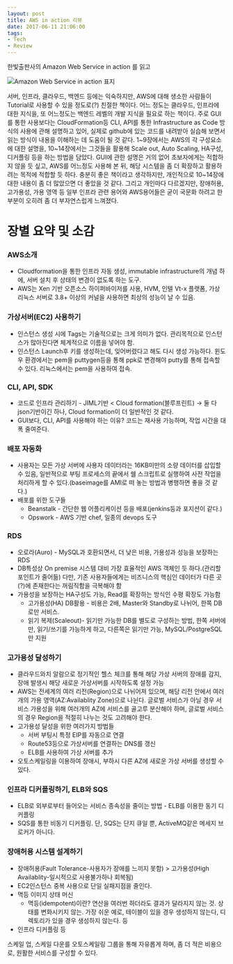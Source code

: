 ```yaml
---
layout: post
title: AWS in action 리뷰
date: 2017-06-11 21:06:00
tags:
- Tech
- Review
---
```


한빛출판사의 Amazon Web Service in action 를 읽고


![Amazon Web Service in action 표지](https://user-images.githubusercontent.com/2344830/27011443-8459bb38-4ef6-11e7-8746-ed600eb266d3.png)


서버, 인프라, 클라우드, 백엔드 등에는 익숙하지만, AWS에 대해 생소한 사람들이 Tutorial로 사용할 수 있을 정도로(?) 친절한 책이다. 어느 정도는 클라우드, 인프라에 대한 지식을, 또 어느정도는 백엔드 레벨의 개발 지식을 필요로 하는 책이다. 주로 GUI를 통한 사용보다는 CloudFormation등 CLI, API를 통한 Infrastructure as Code 방식의 사용에 관해 설명하고 있어, 실제로 github에 있는 코드를 내려받아 실습해 보면서 읽는 방식이 내용을 이해하는 데 도움이 될 것 같다.
1~9장에서는 AWS의 각 구성요소에 대한 설명을, 10~14장에서는 그것들을 활용해 Scale out, Auto Scaling, HA구성, 디커플링 등을 하는 방법을 담았다. GUI에 관한 설명은 거의 없어 초보자에게는 적합하지 않을 듯 싶고, AWS를 어느정도 사용해 본 뒤, 해당 시스템을 좀 더 확장하고 활용하려는 목적에 적합할 듯 하다.
충분히 좋은 책이라고 생각하지만, 개인적으로 10~14장에 대한 내용이 좀 더 많았으면 더 좋았을 것 같다. 그리고 개인마다 다르겠지만, 장애허용, 고가용성, 가용 영역 등 일부 인프라 관련 용어와 AWS용어들은 굳이 국문화 하려고 한 부분이 오히려 좀 더 부자연스럽게 느껴졌다.

# 장별 요약 및 소감

### AWS소개

- Cloudformation을 통한 인프라 자동 생성, immutable infrastructure의 개념 하에, 서버 설치 후 상태의 변경이 없도록 하는 도구.
- AWS는 Xen 기반 오픈소스 하이퍼바이저를 사용, HVM, 인텔 Vt-x 플랫폼, 가상 리눅스 서버로 3.8+ 이상의 커널을 사용하면 최상의 성능이 날 수 있음.

### 가상서버(EC2) 사용하기

- 인스턴스 생성 시에 Tags는 기술적으로는 크게 의미가 없다. 관리목적으로 인스턴스가 많아진다면 체계적으로 이름을 넣어야 함.
- 인스턴스 Launch후 키를 생성하는데, 잊어버렸다고 해도 다시 생성 가능하다. 윈도우 환경에서는 pem을 puttygen등을 통해 ppk로 변경해야 putty를 통해 접속할 수 있다. 리눅스에서는 pem을 사용하여 접속.

### CLI, API, SDK

- 코드로 인프라 관리하기 - JIML기반 < Cloud formation(블루프린트) -> 둘 다 json기반이긴 하나, Cloud formation이 더 일반적인 것 같다.
- GUI보다, CLI, API를 사용해야 하는 이유? 코드는 재사용 가능하며, 작업 시간을 대폭 줄여준다.

### 배포 자동화

- 사용자는 모든 가상 서버에 사용자 데이터라는 16KB미만의 소량 데이터를 삽입할 수 있음, 일반적으로 부팅 프로세스의 끝에서 쉘 스크립트로 실행하여 사전 작업을 처리하게 할 수 있다.(baseimage를 AMI로 떠 놓는 방법과 병행하면 좋을 것 같다.)
- 배포를 위한 도구들
  - Beanstalk - 간단한 웹 어플리케이션 등을 배포(jenkins등과 포지션이 같다.)
  - Opswork - AWS 기반 chef, 일종의 devops 도구

### RDS

- 오로라(Auro) - MySQL과 호환되면서, 더 낮은 비용, 가용성과 성능을 보장하는 RDS
- DB특성상 On premise 시스템 대비 가장 효율적인 AWS 객체인 듯 하다.(관리할 포인트가 줄어듦) 다만, 기존 사용자들에게는 비즈니스의 핵심인 데이터가 다른 곳(?)에 존재한다는 꺼림직함을 극복해야 함
- 가용성을 보장하는 HA구성도 가능, Read를 확장하는 방식인 수평 확장도 가능함
  - 고가용성(HA) DB활용 - 비용은 2배, Master와 Standby로 나뉘어, 한쪽 DB로만 서비스.
  - 읽기 복제(Scaleout)- 읽기만 가능한 DB를 별도로 구성하는 방법, 한쪽 서버에만, 읽기/쓰기를 가능하게 하고, 다른쪽은 읽기만 가능, MySQL/PostgreSQL만 지원

### 고가용성 달성하기

- 클라우드와치 알람으로 정기적인 헬스 체크를 통해 해당 가상 서버의 장애를 감지, 장애 발생시 해당 새로운 가상서버를 시작하도록 설정 가능
- AWS는 전세계의 여러 리전(Region)으로 나뉘어져 있으며, 해당 리전 안에서 여러개의 가용 영역(AZ:Availablity Zone)으로 나뉜다. 글로벌 서비스가 아닐 경우 서비스 가용성을 위해 여러개의 AZ에 서비스를 골고루 분산해야 하며, 글로벌 서비스의 경우 Region을 적절히 나누는 것도 고려해야 한다.
- 고가용성 달성을 위한 여러가지 방법들
  - 서버 부팅시 특정 EIP를 자동으로 연결
  - Route53등으로 가상서버를 연결하는 DNS를 갱신
  - ELB를 사용하여 가상 서버를 추가  
- 오토스케일링을 이용하여 장애시, 부하시 다른 AZ에 새로운 가상 서버를 생성할 수 있다.

### 인프라 디커플링하기, ELB와 SQS
- ELB로 외부로부터 들어오는 서비스 종속성을 줄이는 방법 - ELB를 이용한 동기 디커플링
- SQS를 통한 비동기 디커플링. 단, SQS는 단지 큐일 뿐, ActiveMQ같은 메세지 브로커가 아니다.

### 장애허용 시스템 설계하기
- 장애허용(Fault Tolerance-사용자가 장애를 느끼지 못함) > 고가용성(High Availablity-일시적으로 사용불가하나 회복됨)
- EC2인스턴스 중복 사용으로 단일 실패지점을 줄인다.
- 멱등 이미지 상태 머신
  - 멱등(idempotent)이란? 연산을 여러번 하더라도 결과가 달라지지 않는 것. 상태를 변화시키지 않는. 가장 쉬운 예로, 테이블이 있을 경우 생성하지 않는다, 디렉토리가 있을 경우 생성하지 않는다. 등
- 인프라 디커플링 등

스케일 업, 스케일 다운를 오토스케일링 그룹을 통해 자유롭게 하며, 좀 더 적은 비용으로, 원활한 서비스를 구성할 수 있다.

